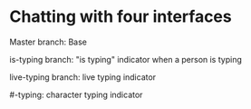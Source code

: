 #  Chatting with four interfaces

Master branch: Base 

is-typing branch: "is typing" indicator when a person is typing

live-typing branch: live typing indicator

#-typing: character typing indicator

